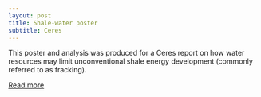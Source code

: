 ```yaml
---
layout: post
title: Shale-water poster
subtitle: Ceres
---
```


This poster and analysis was produced for a Ceres report on how water
resources may limit unconventional shale energy development (commonly
referred to as fracking). 
    
[Read more](https://blog.nationalgeographic.org/2014/02/06/fracking-in-water-stressed-zones-increases-risks-to-communities-and-energy-producers/)
